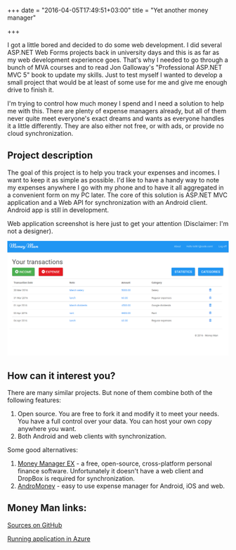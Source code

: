 +++
date = "2016-04-05T17:49:51+03:00"
title = "Yet another money manager"

+++

I got a little bored and decided to do some web development. I did several ASP.NET Web Forms projects back in university days and this is as far as my web development experience goes. That's why I needed to go through a bunch of MVA courses and to read Jon Galloway's "Professional ASP.NET MVC 5" book to update my skills. Just to test myself I wanted to develop a small project that would be at least of some use for me and give me enough drive to finish it.

<!--more-->

I'm trying to control how much money I spend and I need a solution to help me with this. There are plenty of expense managers already, but all of them never quite meet everyone's exact dreams and wants as everyone handles it a little differently. They are also either not free, or with ads, or provide no cloud synchronization. 

## Project description

The goal of this project is to help you track your expenses and incomes. I want to keep it as simple as possible. I'd like to have a handy way to note my expenses anywhere I go with my phone and to have it all aggregated in a convenient form on my PC later.
The core of this solution is ASP.NET MVC application and a Web API for synchronization with an Android client. Android app is still in development.

Web application screenshot is here just to get your attention (Disclaimer: I'm not a designer).

<div class="standardBorder verticalMargins" markdown="1">
	<img src="/images/moneyManScreen.PNG">
</div>

## How can it interest you?

There are many similar projects. But none of them combine both of the following features:

1. Open source. You are free to fork it and modify it to meet your needs. You have a full control over your data. You can host your own copy anywhere you want.
2. Both Android and web clients with synchronization.

Some good alternatives:

1. [Money Manager EX](http://www.moneymanagerex.org) - a free, open-source, cross-platform personal finance software.  Unfortunately it doesn't have a web client and DropBox is required for synchronization.
2. [AndroMoney](https://web.andromoney.com) - easy to use expense manager for Android, iOS and web.

## Money Man links:

[Sources on GitHub](https://github.com/tolikcode/MoneyMan)

[Running application in Azure](http://moneyman.azurewebsites.net/)